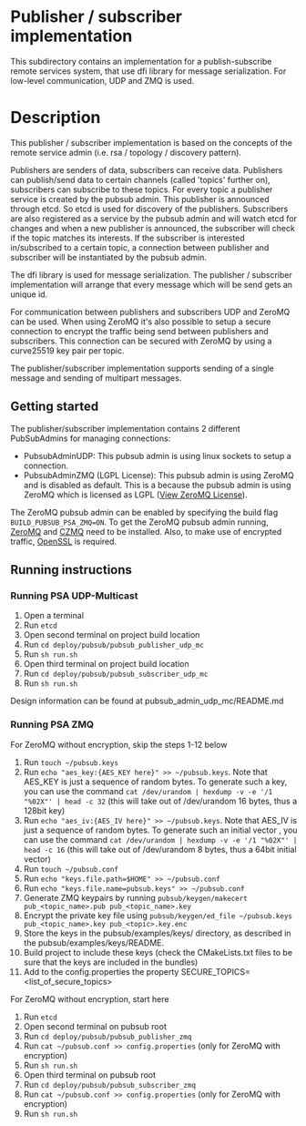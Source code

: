 <!--
Licensed to the Apache Software Foundation (ASF) under one or more
contributor license agreements.  See the NOTICE file distributed with
this work for additional information regarding copyright ownership.
The ASF licenses this file to You under the Apache License, Version 2.0
(the "License"); you may not use this file except in compliance with
the License.  You may obtain a copy of the License at
   
    http://www.apache.org/licenses/LICENSE-2.0

Unless required by applicable law or agreed to in writing, software
distributed under the License is distributed on an "AS IS" BASIS,
WITHOUT WARRANTIES OR CONDITIONS OF ANY KIND, either express or implied.
See the License for the specific language governing permissions and
limitations under the License.
-->

# Publisher / subscriber implementation

This subdirectory contains an implementation for a publish-subscribe remote services system, that use dfi library for message serialization.
For low-level communication, UDP and ZMQ is used.

# Description

This publisher / subscriber implementation is based on the concepts of the remote service admin (i.e. rsa / topology / discovery pattern).

Publishers are senders of data, subscribers can receive data. Publishers can publish/send data to certain channels (called 'topics' further on), subscribers can subscribe to these topics. For every topic a publisher service is created by the pubsub admin. This publisher is announced through etcd. So etcd is used for discovery of the publishers. Subscribers are also registered as a service by the pubsub admin and will watch etcd for changes and when a new publisher is announced, the subscriber will check if the topic matches its interests. If the subscriber is interested in/subscribed to a certain topic, a connection between publisher and subscriber will be instantiated by the pubsub admin.

The dfi library is used for message serialization. The publisher / subscriber implementation will arrange that every message which will be send gets an unique id. 

For communication between publishers and subscribers UDP and ZeroMQ can be used. When using ZeroMQ it's also possible to setup a secure connection to encrypt the traffic being send between publishers and subscribers. This connection can be secured with ZeroMQ by using a curve25519 key pair per topic.

The publisher/subscriber implementation supports sending of a single message and sending of multipart messages.

## Getting started

The publisher/subscriber implementation contains 2 different PubSubAdmins for managing connections:
  * PubsubAdminUDP: This pubsub admin is using linux sockets to setup a connection. 
  * PubsubAdminZMQ (LGPL License): This pubsub admin is using ZeroMQ and is disabled as default. This is a because the pubsub admin is using ZeroMQ which is licensed as LGPL ([View ZeroMQ License](https://github.com/zeromq/libzmq#license)).
  
  The ZeroMQ pubsub admin can be enabled by specifying the build flag `BUILD_PUBSUB_PSA_ZMQ=ON`. To get the ZeroMQ pubsub admin running, [ZeroMQ](https://github.com/zeromq/libzmq) and [CZMQ](https://github.com/zeromq/czmq) need to be installed. Also, to make use of encrypted traffic, [OpenSSL](https://github.com/openssl/openssl) is required.

## Running instructions

### Running PSA UDP-Multicast

1. Open a terminal
1. Run `etcd`
1. Open second terminal on project build location
1. Run `cd deploy/pubsub/pubsub_publisher_udp_mc`
1. Run `sh run.sh`
1. Open third terminal on project build location
1. Run `cd deploy/pubsub/pubsub_subscriber_udp_mc`
1. Run `sh run.sh`

Design information can be found at pubsub\_admin\_udp\_mc/README.md

### Running PSA ZMQ

For ZeroMQ without encryption, skip the steps 1-12 below

1. Run `touch ~/pubsub.keys`
1. Run `echo "aes_key:{AES_KEY here}" >> ~/pubsub.keys`. Note that AES_KEY is just a sequence of random bytes. To generate such a key, you can use the command `cat /dev/urandom | hexdump -v -e '/1 "%02X"' | head -c 32` (this will take out of /dev/urandom 16 bytes, thus a 128bit key)
1. Run `echo "aes_iv:{AES_IV here}" >> ~/pubsub.keys`.  Note that AES_IV is just a sequence of random bytes. To generate such an initial vector , you can use the command `cat /dev/urandom | hexdump -v -e '/1 "%02X"' | head -c 16` (this will take out of /dev/urandom 8 bytes, thus a 64bit initial vector) 
1. Run `touch ~/pubsub.conf`
1. Run `echo "keys.file.path=$HOME" >> ~/pubsub.conf`
1. Run `echo "keys.file.name=pubsub.keys" >> ~/pubsub.conf`
1. Generate ZMQ keypairs by running `pubsub/keygen/makecert pub_<topic_name>.pub pub_<topic_name>.key`
1. Encrypt the private key file using `pubsub/keygen/ed_file ~/pubsub.keys pub_<topic_name>.key pub_<topic>.key.enc`
1. Store the keys in the pubsub/examples/keys/ directory, as described in the pubsub/examples/keys/README.
1. Build project to include these keys (check the CMakeLists.txt files to be sure that the keys are included in the bundles)
1. Add to the config.properties the property SECURE_TOPICS=<list_of_secure_topics> 

For ZeroMQ without encryption, start here

1. Run `etcd`
1. Open second terminal on pubsub root
1. Run `cd deploy/pubsub/pubsub_publisher_zmq`
1. Run `cat ~/pubsub.conf >> config.properties` (only for ZeroMQ with encryption)
1. Run `sh run.sh`
1. Open third terminal on pubsub root
1. Run `cd deploy/pubsub/pubsub_subscriber_zmq`
1. Run `cat ~/pubsub.conf >> config.properties` (only for ZeroMQ with encryption)
1. Run `sh run.sh`
